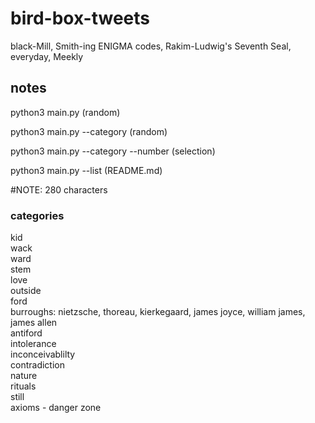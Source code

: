 # bird-box-tweets
black-Mill, Smith-ing ENIGMA codes, Rakim-Ludwig's Seventh Seal, everyday, Meekly

## notes
python3 main.py (random) 

python3 main.py --category (random)

python3 main.py --category --number (selection)

python3 main.py --list (README.md)

#NOTE: 280 characters

### categories

kid  
wack  
ward  
stem  
love  
outside  
ford  
burroughs: nietzsche, thoreau, kierkegaard, james joyce, william james, james allen  
antiford  
intolerance  
inconceivablilty  
contradiction  
nature  
rituals  
still  
axioms - danger zone
